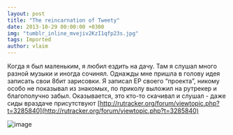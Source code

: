 ```yaml
---
layout: post
title: "The reincarnation of Tweety"
date: 2013-10-29 00:00:00 +0300
img: "tumblr_inline_mvejiv2KzI1qfp23s.jpg"
tags: Imported
author: vlaim
---
```


Когда я был маленьким, я любил ездить на дачу. Там я слушал много разной музыки и иногда сочинял. Однажды мне пришла в голову идея записать свои 8бит зарисовки. Я записал ЕР своего “проекта”, никому особо не показывал из знакомых, по приколу выложил на рутрекер и благополучно забыл. Оказывается, это кто-то скачивал и слушал - даже сиды враздаче присутствуют [http://rutracker.org/forum/viewtopic.php?t=3285840](http://rutracker.org/forum/viewtopic.php?t=3285840)

![image](/blog/assets/img/tumblr_inline_mvejiv2KzI1qfp23s.jpg)